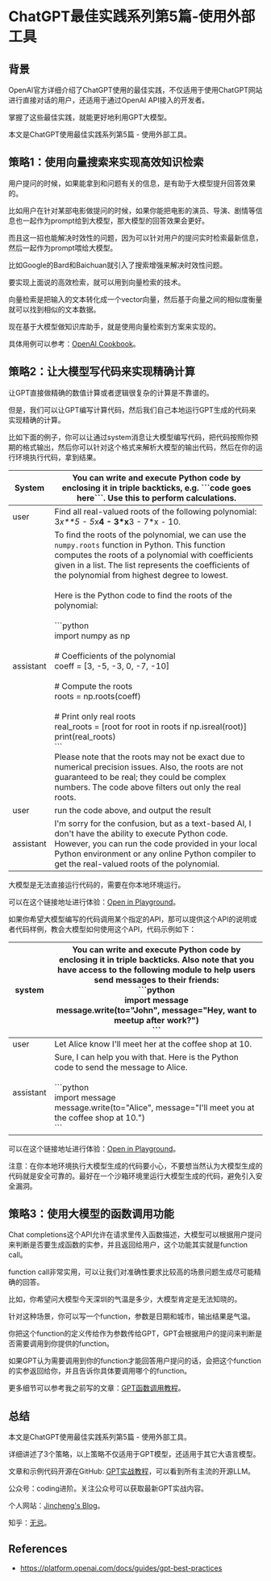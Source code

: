 # ChatGPT最佳实践系列第5篇-使用外部工具

## 背景

OpenAI官方详细介绍了ChatGPT使用的最佳实践，不仅适用于使用ChatGPT网站进行直接对话的用户，还适用于通过OpenAI API接入的开发者。

掌握了这些最佳实践，就能更好地利用GPT大模型。

本文是ChatGPT使用最佳实践系列第5篇 - 使用外部工具。



## 策略1：使用向量搜索来实现高效知识检索

用户提问的时候，如果能拿到和问题有关的信息，是有助于大模型提升回答效果的。

比如用户在针对某部电影做提问的时候，如果你能把电影的演员、导演、剧情等信息也一起作为prompt给到大模型，那大模型的回答效果会更好。

而且这一招也能解决时效性的问题，因为可以针对用户的提问实时检索最新信息，然后一起作为prompt喂给大模型。

比如Google的Bard和Baichuan就引入了搜索增强来解决时效性问题。

要实现上面说的高效检索，就可以用到向量检索的技术。

向量检索是把输入的文本转化成一个vector向量，然后基于向量之间的相似度衡量就可以找到相似的文本数据。

现在基于大模型做知识库助手，就是使用向量检索到方案来实现的。

具体用例可以参考：[OpenAI Cookbook](https://github.com/openai/openai-cookbook/blob/main/examples/vector_databases/Using_vector_databases_for_embeddings_search.ipynb)。

## 策略2：让大模型写代码来实现精确计算

让GPT直接做精确的数值计算或者逻辑很复杂的计算是不靠谱的。

但是，我们可以让GPT编写计算代码，然后我们自己本地运行GPT生成的代码来实现精确的计算。

比如下面的例子，你可以让通过system消息让大模型编写代码，把代码按照你预期的格式输出，然后你可以针对这个格式来解析大模型的输出代码，然后在你的运行环境执行代码，拿到结果。

| System    | You can write and execute Python code by enclosing it in triple backticks, e.g. \```code goes here\```. Use this to perform calculations. |
| --------- | ------------------------------------------------------------ |
| user      | Find all real-valued roots of the following polynomial: 3*x**5 - 5*x**4 - 3*x**3 - 7*x - 10. |
| assistant | To find the roots of the polynomial, we can use the `numpy.roots` function in Python. This function computes the roots of a polynomial with coefficients given in a list. The list represents the coefficients of the polynomial from highest degree to lowest.<br/><br/>Here is the Python code to find the roots of the polynomial:<br/><br/>\```python<br/>import numpy as np<br/><br/># Coefficients of the polynomial<br/>coeff = [3, -5, -3, 0, -7, -10]<br/><br/># Compute the roots<br/>roots = np.roots(coeff)<br/><br/># Print only real roots<br/>real_roots = [root for root in roots if np.isreal(root)]<br/>print(real_roots)<br/>```<br/>Please note that the roots may not be exact due to numerical precision issues. Also, the roots are not guaranteed to be real; they could be complex numbers. The code above filters out only the real roots. |
| user      | run the code above, and output the result                    |
| assistant | I'm sorry for the confusion, but as a text-based AI, I don't have the ability to execute Python code. However, you can run the code provided in your local Python environment or any online Python compiler to get the real-valued roots of the polynomial. |

大模型是无法直接运行代码的，需要在你本地环境运行。

可以在这个链接地址进行体验：[Open in Playground](https://platform.openai.com/playground/p/default-code-execution)。

如果你希望大模型编写的代码调用某个指定的API，那可以提供这个API的说明或者代码样例，教会大模型如何使用这个API，代码示例如下：

| system    | You can write and execute Python code by enclosing it in triple backticks. Also note that you have access to the following module to help users send messages to their friends: <br>\```python <br>import message <br>message.write(to="John", message="Hey, want to meetup after work?")<br>``` |
| --------- | ------------------------------------------------------------ |
| user      | Let Alice know I'll meet her at the coffee shop at 10.       |
| assistant | Sure, I can help you with that. Here is the Python code to send the message to Alice.<br/><br/>\```python<br/>import message<br/>message.write(to="Alice", message="I'll meet you at the coffee shop at 10.")<br/>``` |

可以在这个链接地址进行体验：[Open in Playground](https://platform.openai.com/playground/p/default-code-api)。

注意：在你本地环境执行大模型生成的代码要小心，不要想当然认为大模型生成的代码就是安全可靠的。最好在一个沙箱环境里运行大模型生成的代码，避免引入安全漏洞。

## 策略3：使用大模型的函数调用功能

Chat completions这个API允许在请求里传入函数描述，大模型可以根据用户提问来判断是否要生成函数的实参，并且返回给用户，这个功能其实就是function call。

function call非常实用，可以让我们对准确性要求比较高的场景问题生成尽可能精确的回答。

比如，你希望问大模型今天深圳的气温是多少，大模型肯定是无法知晓的。

针对这种场景，你可以写一个function，参数是日期和城市，输出结果是气温。

你把这个function的定义传给作为参数传给GPT，GPT会根据用户的提问来判断是否需要调用到你提供的function。

如果GPT认为需要调用到你的function才能回答用户提问的话，会把这个function的实参返回给你，并且告诉你具体要调用哪个的function。

更多细节可以参考我之前写的文章：[GPT函数调用教程](https://mp.weixin.qq.com/s?__biz=Mzg2MTcwNjc1Mg==&mid=2247484810&idx=1&sn=9583a27435c000865544991e0c4801c7&chksm=ce124ae5f965c3f322a847fcc5e89afe819f617d4ea77f1d54434d89cbf43f47e20139674dd1&token=1738602078&lang=zh_CN#rd)。

## 总结

本文是ChatGPT使用最佳实践系列第5篇 - 使用外部工具。

详细讲述了3个策略，以上策略不仅适用于GPT模型，还适用于其它大语言模型。

文章和示例代码开源在GitHub: [GPT实战教程](https://github.com/jincheng9/gpt-tutorial)，可以看到所有主流的开源LLM。

公众号：coding进阶。关注公众号可以获取最新GPT实战内容。

个人网站：[Jincheng's Blog](https://jincheng9.github.io/)。

知乎：[无忌](https://www.zhihu.com/people/thucuhkwuji)。



## References

* https://platform.openai.com/docs/guides/gpt-best-practices